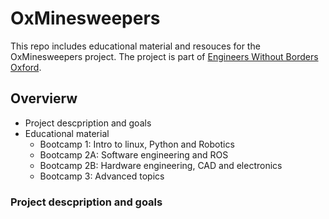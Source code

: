# OxMinesweepers

This repo includes educational material and resouces for the OxMinesweepers project. The project is part of [Engineers Without Borders Oxford](https://www.ewbox.org/projects). 


## Overvierw 

* Project descpription and goals
* Educational material 
  * Bootcamp 1: Intro to linux, Python and Robotics
  * Bootcamp 2A: Software engineering and ROS
  * Bootcamp 2B: Hardware engineering, CAD and electronics
  * Bootcamp 3: Advanced topics


### Project descpription and goals
